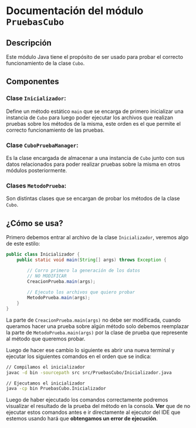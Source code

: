 # Documentación del módulo `PruebasCubo`

## Descripción

Este módulo Java tiene el propósito de ser usado para probar el correcto funcionamiento de la clase `Cubo`. 

## Componentes

### **Clase `Inicializador`**:

Define un método estático `main` que se encarga de primero inicializar una instancia de `Cubo` para luego poder ejecutar los archivos que realizan pruebas
sobre los métodos de la misma, este orden es el que permite el correcto funcionamiento de las pruebas.

### **Clase `CuboPruebaManager`**:

Es la clase encargada de almacenar a una instancia de `Cubo` junto con sus datos relacionados para poder realizar pruebas sobre la misma en otros módulos posteriormente.

### **Clases `MetodoPrueba`**:

Son distintas clases que se encargan de probar los métodos de la clase `Cubo`.

## ¿Cómo se usa?

Primero debemos entrar al archivo de la clase `Inicializador`, veremos algo de este estilo:

```java
public class Inicializador {
    public static void main(String[] args) throws Exception {

        // Corro primero la generación de los datos
        // NO MODIFICAR
        CreacionPrueba.main(args);
        
        // Ejecuto los archivos que quiero probar
        MetodoPrueba.main(args);
    }
}
```

La parte de `CreacionPrueba.main(args)` no debe ser modificada, cuando queramos hacer una prueba sobre algún método solo debemos 
reemplazar la parte de `MetodoPrueba.main(args)` por la clase de prueba que represente al método que queremos probar.

Luego de hacer ese cambio lo siguiente es abrir una nueva terminal y ejecutar los siguientes comandos en el orden que se indica:

```sh
// Compilamos el inicializador 
javac -d bin -sourcepath src src/PruebasCubo/Inicializador.java

// Ejecutamos el inicializador 
java -cp bin PruebasCubo.Inicializador
```

Luego de haber ejecutado los comandos correctamente podremos visualizar el resultado de la prueba del método en la consola. **Ver** que de no ejecutar
estos comandos antes e ir directamente al ejecutor del IDE que estemos usando hará que **obtengamos un error de ejecución**.